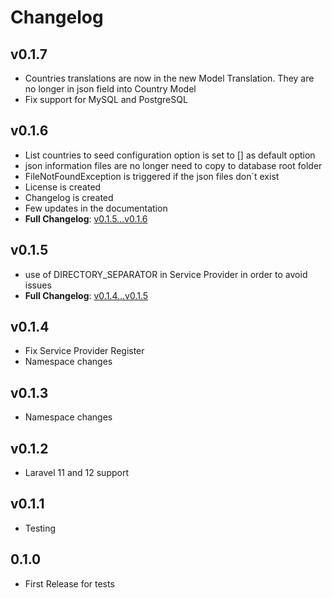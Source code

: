 # Changelog

## v0.1.7

- Countries translations are now in the new Model Translation. They are no longer in json field into Country Model
- Fix support for MySQL and PostgreSQL

## v0.1.6

- List countries to seed configuration option is set to [] as default option
- json information files are no longer need to copy to database root folder
- FileNotFoundException is triggered if the json files don´t exist
- License is created
- Changelog is created
- Few updates in the documentation
- **Full Changelog**: [v0.1.5...v0.1.6](https://github.com/claytongf/laravel-world-seed/compare/v0.1.5...v0.1.6)

## v0.1.5

- use of DIRECTORY_SEPARATOR in Service Provider in order to avoid issues
- **Full Changelog**: [v0.1.4...v0.1.5](https://github.com/claytongf/laravel-world-seed/compare/v0.1.4...v0.1.5)

## v0.1.4

- Fix Service Provider Register
- Namespace changes

## v0.1.3

- Namespace changes

## v0.1.2

- Laravel 11 and 12 support

## v0.1.1

- Testing

## 0.1.0

- First Release for tests
